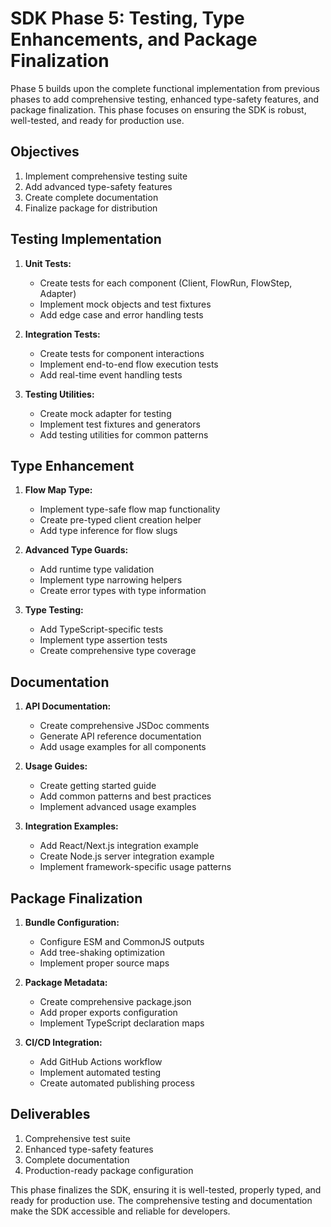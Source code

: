 # SDK Phase 5: Testing, Type Enhancements, and Package Finalization

Phase 5 builds upon the complete functional implementation from previous phases to add comprehensive testing, enhanced type-safety features, and package finalization. This phase focuses on ensuring the SDK is robust, well-tested, and ready for production use.

## Objectives

1. Implement comprehensive testing suite
2. Add advanced type-safety features
3. Create complete documentation
4. Finalize package for distribution

## Testing Implementation

1. **Unit Tests:**
   - Create tests for each component (Client, FlowRun, FlowStep, Adapter)
   - Implement mock objects and test fixtures
   - Add edge case and error handling tests

2. **Integration Tests:**
   - Create tests for component interactions
   - Implement end-to-end flow execution tests
   - Add real-time event handling tests

3. **Testing Utilities:**
   - Create mock adapter for testing
   - Implement test fixtures and generators
   - Add testing utilities for common patterns

## Type Enhancement

1. **Flow Map Type:**
   - Implement type-safe flow map functionality
   - Create pre-typed client creation helper
   - Add type inference for flow slugs

2. **Advanced Type Guards:**
   - Add runtime type validation
   - Implement type narrowing helpers
   - Create error types with type information

3. **Type Testing:**
   - Add TypeScript-specific tests
   - Implement type assertion tests
   - Create comprehensive type coverage

## Documentation

1. **API Documentation:**
   - Create comprehensive JSDoc comments
   - Generate API reference documentation
   - Add usage examples for all components

2. **Usage Guides:**
   - Create getting started guide
   - Add common patterns and best practices
   - Implement advanced usage examples

3. **Integration Examples:**
   - Add React/Next.js integration example
   - Create Node.js server integration example
   - Implement framework-specific usage patterns

## Package Finalization

1. **Bundle Configuration:**
   - Configure ESM and CommonJS outputs
   - Add tree-shaking optimization
   - Implement proper source maps

2. **Package Metadata:**
   - Create comprehensive package.json
   - Add proper exports configuration
   - Implement TypeScript declaration maps

3. **CI/CD Integration:**
   - Add GitHub Actions workflow
   - Implement automated testing
   - Create automated publishing process

## Deliverables

1. Comprehensive test suite
2. Enhanced type-safety features
3. Complete documentation
4. Production-ready package configuration

This phase finalizes the SDK, ensuring it is well-tested, properly typed, and ready for production use. The comprehensive testing and documentation make the SDK accessible and reliable for developers.